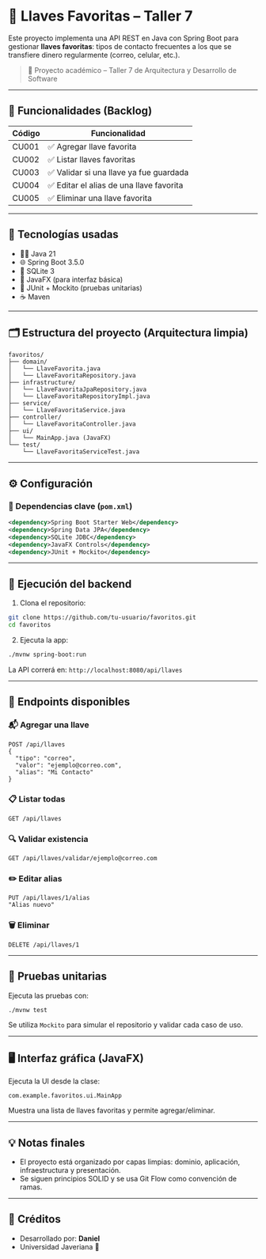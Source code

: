 # 🔐 Llaves Favoritas – Taller 7

Este proyecto implementa una API REST en Java con Spring Boot para gestionar **llaves favoritas**: tipos de contacto frecuentes a los que se transfiere dinero regularmente (correo, celular, etc.).

> 🚀 Proyecto académico – Taller 7 de Arquitectura y Desarrollo de Software

---

## 📌 Funcionalidades (Backlog)

| Código | Funcionalidad                             |
|--------|-------------------------------------------|
| CU001  | ✅ Agregar llave favorita                 |
| CU002  | ✅ Listar llaves favoritas                |
| CU003  | ✅ Validar si una llave ya fue guardada   |
| CU004  | ✅ Editar el alias de una llave favorita  |
| CU005  | ✅ Eliminar una llave favorita            |

---

## 🧱 Tecnologías usadas

- 🧑‍💻 Java 21
- 🌐 Spring Boot 3.5.0
- 🧩 SQLite 3
- 🎨 JavaFX (para interfaz básica)
- 🧪 JUnit + Mockito (pruebas unitarias)
- ☕ Maven

---

## 🗂️ Estructura del proyecto (Arquitectura limpia)

```
favoritos/
├── domain/
│   └── LlaveFavorita.java
│   └── LlaveFavoritaRepository.java
├── infrastructure/
│   └── LlaveFavoritaJpaRepository.java
│   └── LlaveFavoritaRepositoryImpl.java
├── service/
│   └── LlaveFavoritaService.java
├── controller/
│   └── LlaveFavoritaController.java
├── ui/
│   └── MainApp.java (JavaFX)
└── test/
    └── LlaveFavoritaServiceTest.java
```

---

## ⚙️ Configuración

### 🧩 Dependencias clave (`pom.xml`)

```xml
<dependency>Spring Boot Starter Web</dependency>
<dependency>Spring Data JPA</dependency>
<dependency>SQLite JDBC</dependency>
<dependency>JavaFX Controls</dependency>
<dependency>JUnit + Mockito</dependency>
```

---

## 🚀 Ejecución del backend

1. Clona el repositorio:
```bash
git clone https://github.com/tu-usuario/favoritos.git
cd favoritos
```

2. Ejecuta la app:
```bash
./mvnw spring-boot:run
```

La API correrá en: `http://localhost:8080/api/llaves`

---

## 🧪 Endpoints disponibles

### 📬 Agregar una llave

```http
POST /api/llaves
{
  "tipo": "correo",
  "valor": "ejemplo@correo.com",
  "alias": "Mi Contacto"
}
```

### 📋 Listar todas

```http
GET /api/llaves
```

### 🔍 Validar existencia

```http
GET /api/llaves/validar/ejemplo@correo.com
```

### ✏️ Editar alias

```http
PUT /api/llaves/1/alias
"Alias nuevo"
```

### 🗑️ Eliminar

```http
DELETE /api/llaves/1
```

---

## 🧪 Pruebas unitarias

Ejecuta las pruebas con:

```bash
./mvnw test
```

Se utiliza `Mockito` para simular el repositorio y validar cada caso de uso.

---

## 🖥️ Interfaz gráfica (JavaFX)

Ejecuta la UI desde la clase:

```
com.example.favoritos.ui.MainApp
```

Muestra una lista de llaves favoritas y permite agregar/eliminar.

---

## 💡 Notas finales

- El proyecto está organizado por capas limpias: dominio, aplicación, infraestructura y presentación.
- Se siguen principios SOLID y se usa Git Flow como convención de ramas.

---

## 👥 Créditos

- Desarrollado por: **Daniel**
- Universidad Javeriana 🦁